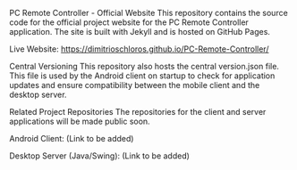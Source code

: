 PC Remote Controller - Official Website
This repository contains the source code for the official project website for the PC Remote Controller application. The site is built with Jekyll and is hosted on GitHub Pages.

Live Website: https://dimitrioschloros.github.io/PC-Remote-Controller/

Central Versioning
This repository also hosts the central version.json file. This file is used by the Android client on startup to check for application updates and ensure compatibility between the mobile client and the desktop server.

Related Project Repositories
The repositories for the client and server applications will be made public soon.

Android Client: (Link to be added)

Desktop Server (Java/Swing): (Link to be added)
